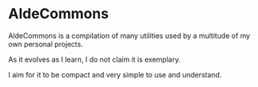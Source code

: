 # AldeCommons

AldeCommons is a compilation of many utilities used by a multitude of my own personal projects.

As it evolves as I learn, I do not claim it is exemplary.

I aim for it to be compact and very simple to use and understand.